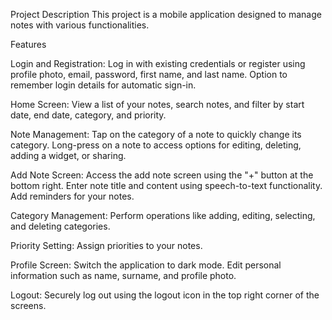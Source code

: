Project Description
This project is a mobile application designed to manage notes with various functionalities.

Features

Login and Registration:
Log in with existing credentials or register using profile photo, email, password, first name, and last name. Option to remember login details for automatic sign-in.

Home Screen:
View a list of your notes, search notes, and filter by start date, end date, category, and priority.

Note Management:
Tap on the category of a note to quickly change its category.
Long-press on a note to access options for editing, deleting, adding a widget, or sharing.

Add Note Screen:
Access the add note screen using the "+" button at the bottom right.
Enter note title and content using speech-to-text functionality.
Add reminders for your notes.

Category Management:
Perform operations like adding, editing, selecting, and deleting categories.

Priority Setting:
Assign priorities to your notes.

Profile Screen:
Switch the application to dark mode.
Edit personal information such as name, surname, and profile photo.

Logout:
Securely log out using the logout icon in the top right corner of the screens.
